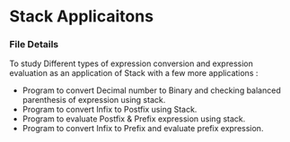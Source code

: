 # Stack Applicaitons
### File Details
To study Different types of expression conversion and expression evaluation as an application of Stack with a few more applications :
* Program to convert Decimal number to Binary and checking balanced parenthesis of expression using stack.
* Program to convert Infix to Postfix using Stack.
* Program to evaluate Postfix & Prefix expression using stack.
* Program to convert Infix to Prefix and evaluate prefix expression.